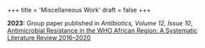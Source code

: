 +++
title = 'Miscellaneous Work'
draft = false
+++

**2023:** Group paper published in *Antibiotics, Volume 12, Issue 10*, [Antimicrobial Resistance in the WHO African Region: A Systematic Literature Review 2016–2020](https://www.mdpi.com/2079-6382/13/7/659)